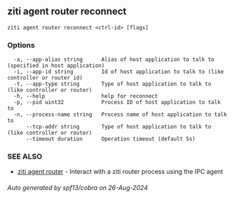 ## ziti agent router reconnect



```
ziti agent router reconnect <ctrl-id> [flags]
```

### Options

```
  -a, --app-alias string      Alias of host application to talk to (specified in host application)
  -i, --app-id string         Id of host application to talk to (like controller or router id)
  -t, --app-type string       Type of host application to talk to (like controller or router)
  -h, --help                  help for reconnect
  -p, --pid uint32            Process ID of host application to talk to
  -n, --process-name string   Process name of host application to talk to
      --tcp-addr string       Type of host application to talk to (like controller or router)
      --timeout duration      Operation timeout (default 5s)
```

### SEE ALSO

* [ziti agent router](../router.md)	 - Interact with a ziti router process using the IPC agent

###### Auto generated by spf13/cobra on 26-Aug-2024
